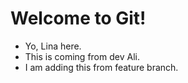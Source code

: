 # Welcome to Git!

- Yo, Lina here.
- This is coming from dev Ali.
- I am adding this from feature branch.